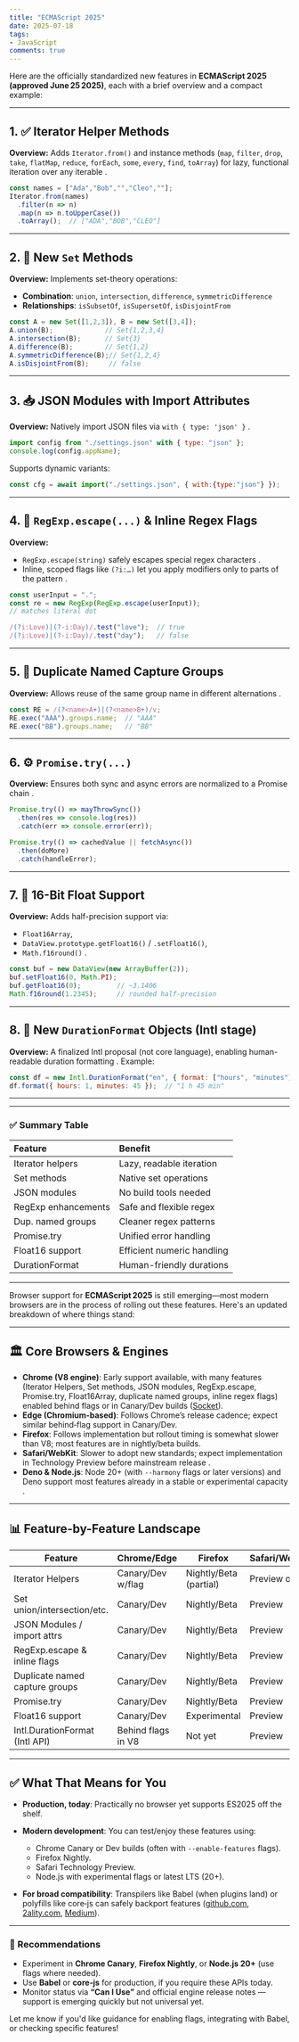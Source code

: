 ```yaml
---
title: "ECMAScript 2025"
date: 2025-07-18
tags:
- JavaScript
comments: true
---
```


Here are the officially standardized new features in **ECMAScript 2025 (approved June 25 2025)**, each with a brief overview and a compact example:

---

## 1. ✅ Iterator Helper Methods

**Overview:** Adds `Iterator.from()` and instance methods (`map`, `filter`, `drop`, `take`, `flatMap`, `reduce`, `forEach`, `some`, `every`, `find`, `toArray`) for lazy, functional iteration over any iterable .

```js
const names = ["Ada","Bob","","Cleo",""];
Iterator.from(names)
  .filter(n => n)
  .map(n => n.toUpperCase())
  .toArray();  // ["ADA","BOB","CLEO"]
```

---

## 2. 🧩 New `Set` Methods

**Overview:** Implements set-theory operations:

* **Combination**: `union`, `intersection`, `difference`, `symmetricDifference`
* **Relationships**: `isSubsetOf`, `isSupersetOf`, `isDisjointFrom`

```js
const A = new Set([1,2,3]), B = new Set([3,4]);
A.union(B);             // Set{1,2,3,4}
A.intersection(B);      // Set{3}
A.difference(B);        // Set{1,2}
A.symmetricDifference(B);// Set{1,2,4}
A.isDisjointFrom(B);     // false
```

---

## 3. 📥 JSON Modules with Import Attributes

**Overview:** Natively import JSON files via `with { type: 'json' }` .

```js
import config from "./settings.json" with { type: "json" };
console.log(config.appName);
```

Supports dynamic variants:

```js
const cfg = await import("./settings.json", { with:{type:"json"} });
```

---

## 4. 🧾 `RegExp.escape(...)` & Inline Regex Flags

**Overview:**

* `RegExp.escape(string)` safely escapes special regex characters .
* Inline, scoped flags like `(?i:…)` let you apply modifiers only to parts of the pattern .

```js
const userInput = "."; 
const re = new RegExp(RegExp.escape(userInput));  
// matches literal dot

/(?i:Love)|(?-i:Day)/.test("love");  // true
/(?i:Love)|(?-i:Day)/.test("day");   // false
```

---

## 5. 🔁 Duplicate Named Capture Groups

**Overview:** Allows reuse of the same group name in different alternations .

```js
const RE = /(?<name>A+)|(?<name>B+)/v;
RE.exec("AAA").groups.name;  // "AAA"
RE.exec("BB").groups.name;   // "BB"
```

---

## 6. ⚙️ `Promise.try(...)`

**Overview:** Ensures both sync and async errors are normalized to a Promise chain .

```js
Promise.try(() => mayThrowSync())
  .then(res => console.log(res))
  .catch(err => console.error(err));

Promise.try(() => cachedValue || fetchAsync())
  .then(doMore)
  .catch(handleError);
```

---

## 7. 🔢 16-Bit Float Support

**Overview:** Adds half-precision support via:

* `Float16Array`,
* `DataView.prototype.getFloat16()` / `.setFloat16()`,
* `Math.f16round()` .

```js
const buf = new DataView(new ArrayBuffer(2));
buf.setFloat16(0, Math.PI);
buf.getFloat16(0);         // ~3.1406
Math.f16round(1.2345);     // rounded half-precision
```

---

## 8. 📏 New `DurationFormat` Objects (Intl stage)

**Overview:** A finalized Intl proposal (not core language), enabling human-readable duration formatting . Example:

```js
const df = new Intl.DurationFormat("en", { format: ["hours", "minutes"] });
df.format({ hours: 1, minutes: 45 });  // "1 h 45 min"
```

---

---

### ✅ Summary Table

| Feature             | Benefit                    |
| :------------------ | :------------------------- |
| Iterator helpers    | Lazy, readable iteration   |
| Set methods         | Native set operations      |
| JSON modules        | No build tools needed      |
| RegExp enhancements | Safe and flexible regex    |
| Dup. named groups   | Cleaner regex patterns     |
| Promise.try         | Unified error handling     |
| Float16 support     | Efficient numeric handling |
| DurationFormat      | Human-friendly durations   |

---

Browser support for **ECMAScript 2025** is still emerging—most modern browsers are in the process of rolling out these features. Here's an updated breakdown of where things stand:

---

## 🏛️ Core Browsers & Engines

* **Chrome (V8 engine)**: Early support available, with many features (Iterator Helpers, Set methods, JSON modules, RegExp.escape, Promise.try, Float16Array, duplicate named groups, inline regex flags) enabled behind flags or in Canary/Dev builds ([Socket][1]).
* **Edge (Chromium-based)**: Follows Chrome’s release cadence; expect similar behind‑flag support in Canary/Dev.
* **Firefox**: Follows implementation but rollout timing is somewhat slower than V8; most features are in nightly/beta builds.
* **Safari/WebKit**: Slower to adopt new standards; expect implementation in Technology Preview before mainstream release .
* **Deno & Node.js**: Node 20+ (with `--harmony` flags or later versions) and Deno support most features already in a stable or experimental capacity .

---

## 📊 Feature-by-Feature Landscape

| Feature                        | Chrome/Edge        | Firefox                | Safari/WebKit |
| ------------------------------ | ------------------ | ---------------------- | ------------- |
| Iterator Helpers               | Canary/Dev w/flag  | Nightly/Beta (partial) | Preview only  |
| Set union/intersection/etc.    | Canary/Dev         | Nightly/Beta           | Preview       |
| JSON Modules / import attrs    | Canary/Dev         | Nightly/Beta           | Preview       |
| RegExp.escape & inline flags   | Canary/Dev         | Nightly/Beta           | Preview       |
| Duplicate named capture groups | Canary/Dev         | Nightly/Beta           | Preview       |
| Promise.try                    | Canary/Dev         | Nightly/Beta           | Preview       |
| Float16 support                | Canary/Dev         | Experimental           | Preview       |
| Intl.DurationFormat (Intl API) | Behind flags in V8 | Not yet                | Preview       |

---

## ✅ What That Means for You

* **Production, today**: Practically no browser yet supports ES2025 off the shelf.
* **Modern development**: You can test/enjoy these features using:

  * Chrome Canary or Dev builds (often with `--enable-features` flags).
  * Firefox Nightly.
  * Safari Technology Preview.
  * Node.js with experimental flags or latest LTS (20+).
* **For broad compatibility**: Transpilers like Babel (when plugins land) or polyfills like core‑js can safely backport features ([github.com][2], [2ality.com][3], [Medium][4]).

---

### 🔧 Recommendations

* Experiment in **Chrome Canary**, **Firefox Nightly**, or **Node.js 20+** (use flags where needed).
* Use **Babel** or **core‑js** for production, if you require these APIs today.
* Monitor status via **“Can I Use”** and official engine release notes — support is emerging quickly but not universal yet.

Let me know if you'd like guidance for enabling flags, integrating with Babel, or checking specific features!

[1]: https://socket.dev/blog/ecmascript-2025-finalized "ECMAScript 2025 Finalized with Iterator Helpers, Set Methods..."
[2]: https://github.com/zloirock/core-js "zloirock/core-js: Standard Library - GitHub"
[3]: https://2ality.com/2025/06/ecmascript-2025.html "Ecma International approves ECMAScript 2025: What's new? - 2ality"
[4]: https://medium.com/%40carolsancos/whats-new-in-javascript-2025-the-features-you-should-know-2997c744bc9a "What's New in JavaScript 2025: The Features You Should Know"
